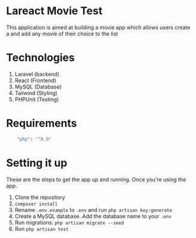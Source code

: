 # Lareact Movie Test
This application is aimed at building a movie app which allows users create a and add any movie of their choice to the list 


# Technologies
1. Laravel (backend)
2. React (Frontend)
3. MySQL (Database)
4. Tailwind (Styling)
6. PHPUnit (Testing)
# Requirements
```sh
    "php": "^8.0"
```
# Setting it up
These are the steps to get the app up and running. Once you're using the app.

1. Clone the repository
2. `composer install`
3. Rename `.env.example` to `.env` and run `php artisan key:generate`
4. Create a MySQL database. Add the database name to your `.env`
5. Run migrations: `php artisan migrate --seed`
6. Run `php artisan test`
